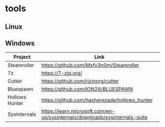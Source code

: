 # tools
## Linux

## Windows
| Project        | Link                                                                        |
| -------------- | --------------------------------------------------------------------------- |
| Steamroller    | https://github.com/Msfv3n0m/Steamroller                                     |
| 7z             | https://7-zip.org/                                                          |
| Cutter         | https://github.com/rizinorg/cutter                                          |
| Bluespawn      | https://github.com/ION28/BLUESPAWN                                          |
| Hollows Hunter | https://github.com/hasherezade/hollows_hunter                               |
| Sysinternals   | https://learn.microsoft.com/en-us/sysinternals/downloads/sysinternals-suite |
